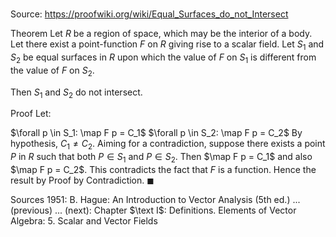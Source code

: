 # 

Source: https://proofwiki.org/wiki/Equal_Surfaces_do_not_Intersect

Theorem
Let $R$ be a region of space, which may be the interior of a body.
Let there exist a point-function $F$ on $R$ giving rise to a scalar field.
Let $S_1$ and $S_2$ be equal surfaces in $R$ upon which the value of $F$ on $S_1$ is different from the value of $F$ on $S_2$.

Then $S_1$ and $S_2$ do not intersect.


Proof
Let:

$\forall p \in S_1: \map F p = C_1$
$\forall p \in S_2: \map F p = C_2$
By hypothesis, $C_1 \ne C_2$.
Aiming for a contradiction, suppose there exists a point $P$ in $R$ such that both $P \in S_1$ and $P \in S_2$.
Then $\map F p = C_1$ and also $\map F p = C_2$.
This contradicts the fact that $F$ is a function.
Hence the result by Proof by Contradiction.
$\blacksquare$


Sources
1951: B. Hague: An Introduction to Vector Analysis (5th ed.) ... (previous) ... (next): Chapter $\text I$: Definitions. Elements of Vector Algebra: $5$. Scalar and Vector Fields




